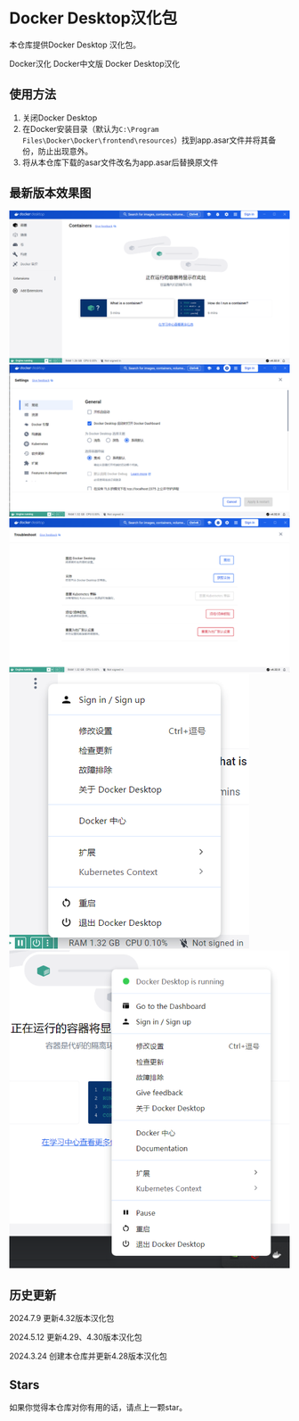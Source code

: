 # Docker Desktop汉化包
本仓库提供Docker Desktop 汉化包。

Docker汉化  Docker中文版  Docker Desktop汉化

## 使用方法
1. 关闭Docker Desktop
2. 在Docker安装目录（默认为`C:\Program Files\Docker\Docker\frontend\resources`）找到app.asar文件并将其备份，防止出现意外。
3. 将从本仓库下载的asar文件改名为app.asar后替换原文件

## 最新版本效果图
![](images/4.32/1.png)
![](images/4.32/2.png)
![](images/4.32/3.png)
![](images/4.32/4.png)
![](images/4.32/5.png)

## 历史更新
2024.7.9 更新4.32版本汉化包

2024.5.12 更新4.29、4.30版本汉化包

2024.3.24 创建本仓库并更新4.28版本汉化包

## Stars
如果你觉得本仓库对你有用的话，请点上一颗star。
